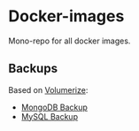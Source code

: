 # Docker-images

Mono-repo for all docker images.

## Backups

Based on [Volumerize](https://github.com/blacklabelops/volumerize):

- [MongoDB Backup](./backups/mongodb/README.md)
- [MySQL Backup](./backups/mysql/README.md)

